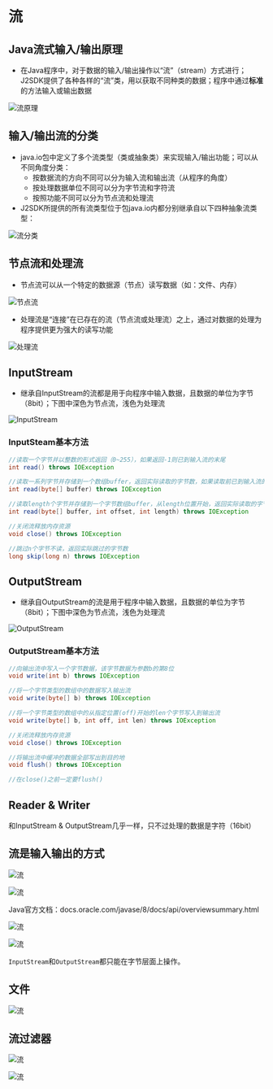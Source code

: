 ﻿# 流

## Java流式输入/输出原理

* 在Java程序中，对于数据的输入/输出操作以“流”（stream）方式进行；J2SDK提供了各种各样的“流”类，用以获取不同种类的数据；程序中通过**标准**的方法输入或输出数据

![流原理](https://github.com/LibraTang/Pics/blob/master/Java-Notes/%E6%B5%81%E5%8E%9F%E7%90%86.png)

## 输入/输出流的分类

* java.io包中定义了多个流类型（类或抽象类）来实现输入/输出功能；可以从不同角度分类：
  * 按数据流的方向不同可以分为输入流和输出流（从程序的角度）
  * 按处理数据单位不同可以分为字节流和字符流
  * 按照功能不同可以分为节点流和处理流
* J2SDK所提供的所有流类型位于包java.io内都分别继承自以下四种抽象流类型：

![流分类](https://github.com/LibraTang/Pics/blob/master/Java-Notes/%E6%B5%81%E7%B1%BB%E5%9E%8B.png)

## 节点流和处理流

* 节点流可以从一个特定的数据源（节点）读写数据（如：文件、内存）

![节点流](https://github.com/LibraTang/Pics/blob/master/Java-Notes/%E8%8A%82%E7%82%B9%E6%B5%81.png)

* 处理流是“连接”在已存在的流（节点流或处理流）之上，通过对数据的处理为程序提供更为强大的读写功能

![处理流](https://github.com/LibraTang/Pics/blob/master/Java-Notes/%E5%A4%84%E7%90%86%E6%B5%81.png)

## InputStream

* 继承自InputStream的流都是用于向程序中输入数据，且数据的单位为字节（8bit）；下图中深色为节点流，浅色为处理流

![InputStream](https://github.com/LibraTang/Pics/blob/master/Java-Notes/InputStream.png)

### InputSteam基本方法

```java
//读取一个字节并以整数的形式返回（0~255），如果返回-1则已到输入流的末尾
int read() throws IOException

//读取一系列字节并存储到一个数组buffer，返回实际读取的字节数，如果读取前已到输入流的末尾返回-1
int read(byte[] buffer) throws IOException

//读取length个字节并存储到一个字节数组buffer，从length位置开始，返回实际读取的字节数，如果读取前已到输入流的末尾返回-1
int read(byte[] buffer, int offset, int length) throws IOException

//关闭流释放内存资源
void close() throws IOException

//跳过n个字节不读，返回实际跳过的字节数
long skip(long n) throws IOException
```

## OutputStream

* 继承自OutputStream的流是用于程序中输入数据，且数据的单位为字节（8bit）；下图中深色为节点流，浅色为处理流

![OutputStream](https://github.com/LibraTang/Pics/blob/master/Java-Notes/OutputStream.png)

### OutputStream基本方法

```java
//向输出流中写入一个字节数据，该字节数据为参数b的第8位
void write(int b) throws IOException

//将一个字节类型的数组中的数据写入输出流
void write(byte[] b) throws IOException

//将一个字节类型的数组中的从指定位置(off)开始的len个字节写入到输出流
void write(byte[] b, int off, int len) throws IOException

//关闭流释放内存资源
void close() throws IOException

//将输出流中缓冲的数据全部写出到目的地
void flush() throws IOException

//在close()之前一定要flush()
```

## Reader & Writer

和InputStream & OutputStream几乎一样，只不过处理的数据是字符（16bit）

## 流是输入输出的方式

![流][1]

![流][2]

Java官方文档：docs.oracle.com/javase/8/docs/api/overviewsummary.html

![流][3]

![流][4]

`InputStream`和`OutputStream`都只能在字节层面上操作。

## 文件

![流][5]

## 流过滤器

![流][6]

![流][7]


[1]: https://github.com/LibraTang/Pics/blob/master/Java-Notes/%E6%B5%811.png
[2]: https://github.com/LibraTang/Pics/blob/master/Java-Notes/%E6%B5%812.png
[3]: https://github.com/LibraTang/Pics/blob/master/Java-Notes/%E6%B5%813.png
[4]: https://github.com/LibraTang/Pics/blob/master/Java-Notes/%E6%B5%814.png
[5]: https://github.com/LibraTang/Pics/blob/master/Java-Notes/%E6%B5%815.png
[6]: https://github.com/LibraTang/Pics/blob/master/Java-Notes/%E6%B5%816.png
[7]: https://github.com/LibraTang/Pics/blob/master/Java-Notes/%E6%B5%817.png